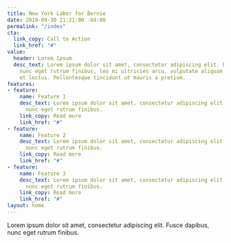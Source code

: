 ```yaml
---
title: New York Labor for Bernie
date: 2019-09-30 21:21:00 -04:00
permalink: "/index"
cta:
  link_copy: Call to Action
  link_href: "#"
value:
  header: Lorem Ipsum
  desc_text: Lorem ipsum dolor sit amet, consectetur adipiscing elit. Fusce dapibus,
    nunc eget rutrum finibus, leo mi ultricies arcu, vulputate aliquam sapien elit
    et lectus. Pellentesque tincidunt ut mauris a pretium.
features:
- feature:
    name: Feature 1
    desc_text: Lorem ipsum dolor sit amet, consectetur adipiscing elit. Fusce dapibus,
      nunc eget rutrum finibus.
    link_copy: Read more
    link_href: "#"
- feature:
    name: Feature 2
    desc_text: Lorem ipsum dolor sit amet, consectetur adipiscing elit. Fusce dapibus,
      nunc eget rutrum finibus.
    link_copy: Read more
    link_href: "#"
- feature:
    name: Feature 3
    desc_text: Lorem ipsum dolor sit amet, consectetur adipiscing elit. Fusce dapibus,
      nunc eget rutrum finibus.
    link_copy: Read more
    link_href: "#"
layout: home
---
```


Lorem ipsum dolor sit amet, consectetur adipiscing elit. Fusce dapibus, nunc eget rutrum finibus.